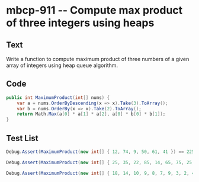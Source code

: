 # mbcp-911 -- Compute max product of three integers using heaps

## Text

Write a function to compute maximum product of three numbers of a given array of integers using heap queue algorithm.

## Code

```csharp
public int MaximumProduct(int[] nums) {
    var a = nums.OrderByDescending(x => x).Take(3).ToArray();
    var b = nums.OrderBy(x => x).Take(2).ToArray();
    return Math.Max(a[0] * a[1] * a[2], a[0] * b[0] * b[1]);
}
```

## Test List

```csharp
Debug.Assert(MaximumProduct(new int[] { 12, 74, 9, 50, 61, 41 }) == 225700);
```

```csharp
Debug.Assert(MaximumProduct(new int[] { 25, 35, 22, 85, 14, 65, 75, 25, 58 }) == 414375);
```

```csharp
Debug.Assert(MaximumProduct(new int[] { 18, 14, 10, 9, 8, 7, 9, 3, 2, 4, 1 }) == 2520);
```
